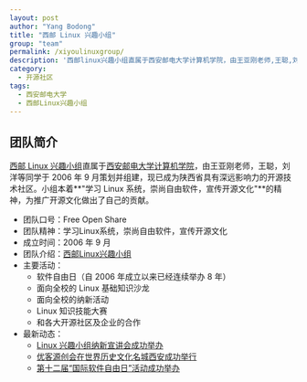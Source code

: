 ```yaml
---
layout: post
author: "Yang Bodong"
title: "西邮 Linux 兴趣小组"
group: "team"
permalink: /xiyoulinuxgroup/
description: '西邮linux兴趣小组直属于西安邮电大学计算机学院，由王亚刚老师,王聪,刘洋等同学于2006年9月策划并组建,现已成为陕西省具有深远影响力的开源技术社区。小组本着"学习Linux系统，崇尚自由软件，宣传开源文化"的精神，为推广开源文化做出了自己的贡献。'
category:
  - 开源社区
tags:
  - 西安邮电大学
  - 西邮Linux兴趣小组
---
```


## 团队简介

[西邮 Linux 兴趣小组](https://www.xiyoulinux.org/)直属于[西安邮电大学计算机学院](http://cs.xupt.edu.cn:81/xiyoucs/index.asp)，由王亚刚老师，王聪，刘洋等同学于 2006 年 9 月策划并组建，现已成为陕西省具有深远影响力的开源技术社区。小组本着**"学习 Linux 系统，崇尚自由软件，宣传开源文化"**的精神，为推广开源文化做出了自己的贡献。

* 团队口号：Free Open Share
* 团队精神：学习Linux系统，崇尚自由软件，宣传开源文化
* 成立时间：2006 年 9 月
* 团队介绍：[西邮Linux兴趣小组](http://baike.baidu.com/view/10739521.htm)
* 主要活动：
  * 软件自由日（自 2006 年成立以来已经连续举办 8 年）
  * 面向全校的 Linux 基础知识沙龙
  * 面向全校的纳新活动
  * Linux 知识技能大赛
  * 和各大开源社区及企业的合作
* 最新动态：
  * [Linux 兴趣小组纳新宣讲会成功举办](http://cs.xupt.edu.cn:81/xiyoucs/showarticle.asp?ArticleID=2035)
  * [优客源创会在世界历史文化名城西安成功举行](http://www.ubuntukylin.com/news/shownews.php?id=583&lang=cn)
  * [第十二届“国际软件自由日”活动成功举办](http://cs.xupt.edu.cn:81/xiyoucs/showarticle.asp?ArticleID=1951)
